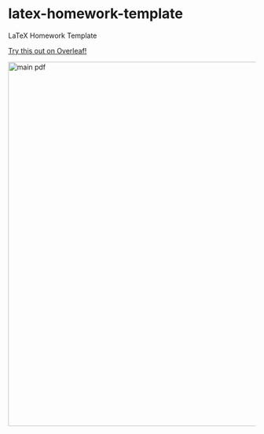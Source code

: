 # latex-homework-template
LaTeX Homework Template

[Try this out on Overleaf!](https://www.overleaf.com/read/chcnpchkxtzw)

<img width="740" alt="main pdf" src="https://user-images.githubusercontent.com/303042/152626622-c06be41e-979b-425b-810c-86b578c179bb.png">
